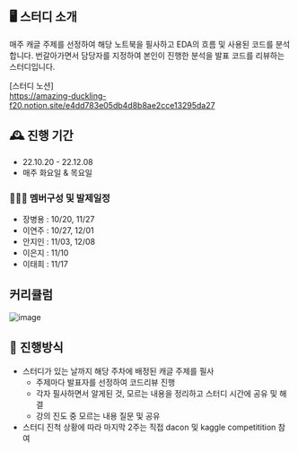 ## 🖥️ 스터디 소개
매주 캐글 주제를 선정하여 해당 노트북을 필사하고 EDA의 흐름 및 사용된 코드를 분석합니다.
번갈아가면서 담당자를 지정하여 본인이 진행한 분석을 발표 코드를 리뷰하는 스터디입니다.

[스터디 노션]  
https://amazing-duckling-f20.notion.site/e4dd783e05db4d8b8ae2cce13295da27
<br>

## 🕰️ 진행 기간
* 22.10.20 - 22.12.08
* 매주 화요일 & 목요일

### 🧑‍🤝‍🧑 멤버구성 및 발제일정
 - 장병용 : 10/20, 11/27
 - 이연주 : 10/27, 12/01
 - 안지인 : 11/03, 12/08
 - 이은지 : 11/10
 - 이태희 : 11/17

## 커리큘럼
![image](https://user-images.githubusercontent.com/69462995/206429047-dcb43bc2-fc45-4cec-bffd-2f6dc6a26b24.png)

## 📌 진행방식
* 스터디가 있는 날까지 해당 주차에 배정된 캐글 주제를 필사
    * 주제마다 발표자를 선정하여 코드리뷰 진행
    * 각자 필사하면서 알게된 것, 모르는 내용을 정리하고 스터디 시간에 공유 및 해결
    * 강의 진도 중 모르는 내용 질문 및 공유
* 스터디 진척 상황에 따라 마지막 2주는 직접 dacon 및 kaggle competitition 참여

